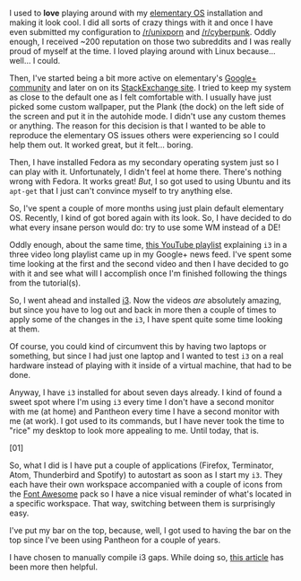 I used to **love** playing around with my [elementary OS](https://elementary.io/) installation and making it look cool. I did all sorts of crazy things with it and once I have even submitted my configuration to [/r/unixporn](https://www.reddit.com/r/unixporn/comments/2m3zgv/pantheon_first_time_i_feel_confident_enough_with/) and [/r/cyberpunk](https://www.reddit.com/r/Cyberpunk/comments/2m6cpt/someone_suggested_i_should_also_post_this_here/). Oddly enough, I received ~200 reputation on those two subreddits and I was really proud of myself at the time. I loved playing around with Linux because... well... I could.

Then, I've started being a bit more active on elementary's [Google+ community](https://plus.google.com/communities/104613975513761463450) and later on on its [StackExchange site](http://elementaryos.stackexchange.com/). I tried to keep my system as close to the default one as I felt comfortable with. I usually have just picked some custom wallpaper, put the Plank (the dock) on the left side of the screen and put it in the autohide mode. I didn't use any custom themes or anything. The reason for this decision is that I wanted to be able to reproduce the elementary OS issues others were experiencing so I could help them out. It worked great, but it felt... boring.

Then, I have installed Fedora as my secondary operating system just so I can play with it. Unfortunately, I didn't feel at home there. There's nothing wrong with Fedora. It works great! _But_, I so got used to using Ubuntu and its `apt-get` that I just can't convince myself to try anything else.

So, I've spent a couple of more months using just plain default elementary OS. Recently, I kind of got bored again with its look. So, I have decided to do what every insane person would do: try to use some WM instead of a DE!

Oddly enough, about the same time, [this YouTube playlist](https://www.youtube.com/watch?v=j1I63wGcvU4&list=PL5ze0DjYv5DbCv9vNEzFmP6sU7ZmkGzcf) explaining `i3` in a three video long playlist came up in my Google+ news feed. I've spent some time looking at the first and the second video and then I have decided to go with it and see what will I accomplish once I'm finished following the things from the tutorial(s).

So, I went ahead and installed [i3](http://i3wm.org/). Now the videos _are_ absolutely amazing, but since you have to log out and back in more then a couple of times to apply some of the changes in the `i3`, I have spent quite some time looking at them.

Of course, you could kind of circumvent this by having two laptops or something, but since I had just one laptop and I wanted to test `i3` on a real hardware instead of playing with it inside of a virtual machine, that had to be done.

Anyway, I have `i3` installed for about seven days already. I kind of found a sweet spot where I'm using `i3` every time I don't have a second monitor with me (at home) and Pantheon every time I have a second monitor with me (at work). I got used to its commands, but I have never took the time to "rice" my desktop to look more appealing to me. Until today, that is.

[01]

So, what I did is I have put a couple of applications (Firefox, Terminator, Atom, Thunderbird and Spotify) to autostart as soon as I start my `i3`. They each have their own workspace accompanied with a couple of icons from the [Font Awesome](http://fontawesome.io/) pack so I have a nice visual reminder of what's located in a specific workspace. That way, switching between them is surprisingly easy.

I've put my bar on the top, because, well, I got used to having the bar on the top since I've been using Pantheon for a couple of years.

I have chosen to manually compile i3 gaps. While doing so, [this article](http://ttrmw.co.uk/linux/i3_gaps_ubuntu.html) has been more then helpful.

